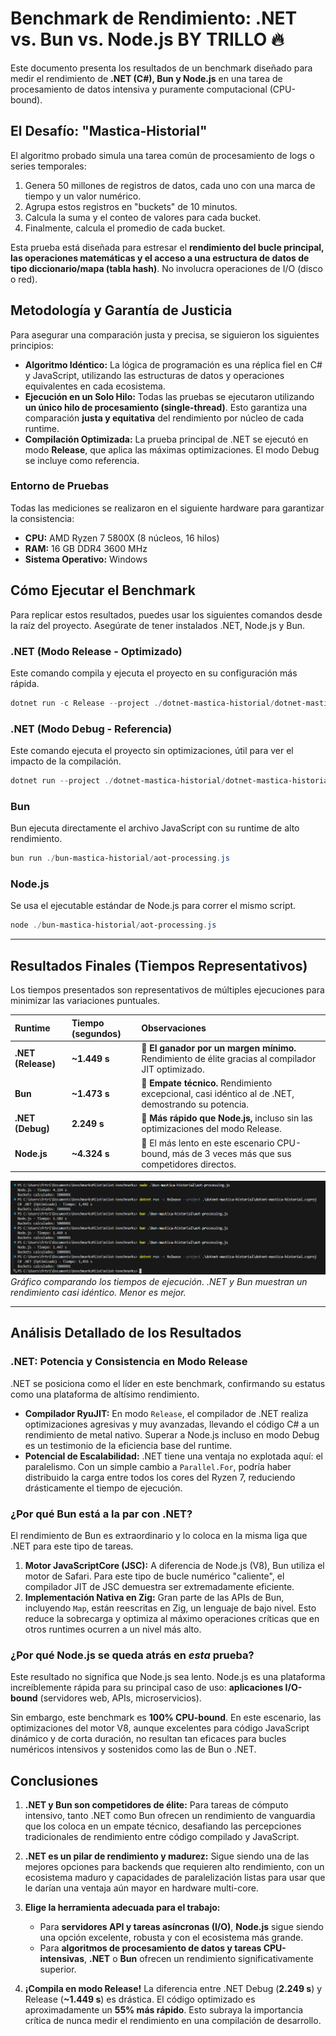 
# Benchmark de Rendimiento: .NET vs. Bun vs. Node.js BY TRILLO 🔥

Este documento presenta los resultados de un benchmark diseñado para medir el rendimiento de **.NET (C#), Bun y Node.js** en una tarea de procesamiento de datos intensiva y puramente computacional (CPU-bound).

## El Desafío: "Mastica-Historial"

El algoritmo probado simula una tarea común de procesamiento de logs o series temporales:
1.  Genera 50 millones de registros de datos, cada uno con una marca de tiempo y un valor numérico.
2.  Agrupa estos registros en "buckets" de 10 minutos.
3.  Calcula la suma y el conteo de valores para cada bucket.
4.  Finalmente, calcula el promedio de cada bucket.

Esta prueba está diseñada para estresar el **rendimiento del bucle principal, las operaciones matemáticas y el acceso a una estructura de datos de tipo diccionario/mapa (tabla hash)**. No involucra operaciones de I/O (disco o red).

## Metodología y Garantía de Justicia

Para asegurar una comparación justa y precisa, se siguieron los siguientes principios:

*   **Algoritmo Idéntico:** La lógica de programación es una réplica fiel en C# y JavaScript, utilizando las estructuras de datos y operaciones equivalentes en cada ecosistema.
*   **Ejecución en un Solo Hilo:** Todas las pruebas se ejecutaron utilizando **un único hilo de procesamiento (single-thread)**. Esto garantiza una comparación **justa y equitativa** del rendimiento por núcleo de cada runtime.
*   **Compilación Optimizada:** La prueba principal de .NET se ejecutó en modo **Release**, que aplica las máximas optimizaciones. El modo Debug se incluye como referencia.

### Entorno de Pruebas
Todas las mediciones se realizaron en el siguiente hardware para garantizar la consistencia:
*   **CPU:** AMD Ryzen 7 5800X (8 núcleos, 16 hilos)
*   **RAM:** 16 GB DDR4 3600 MHz
*   **Sistema Operativo:** Windows

## Cómo Ejecutar el Benchmark

Para replicar estos resultados, puedes usar los siguientes comandos desde la raíz del proyecto. Asegúrate de tener instalados .NET, Node.js y Bun.

### .NET (Modo Release - Optimizado)
Este comando compila y ejecuta el proyecto en su configuración más rápida.

```powershell
dotnet run -c Release --project ./dotnet-mastica-historial/dotnet-mastica-historial.csproj
```

### .NET (Modo Debug - Referencia)
Este comando ejecuta el proyecto sin optimizaciones, útil para ver el impacto de la compilación.

```powershell
dotnet run --project ./dotnet-mastica-historial/dotnet-mastica-historial.csproj
```

### Bun
Bun ejecuta directamente el archivo JavaScript con su runtime de alto rendimiento.

```powershell
bun run ./bun-mastica-historial/aot-processing.js
```

### Node.js
Se usa el ejecutable estándar de Node.js para correr el mismo script.

```powershell
node ./bun-mastica-historial/aot-processing.js
```

---

## Resultados Finales (Tiempos Representativos)

Los tiempos presentados son representativos de múltiples ejecuciones para minimizar las variaciones puntuales.

| Runtime | Tiempo (segundos) | Observaciones |
| :--- | :--- | :--- |
| **.NET (Release)** | **~1.449 s** | 🥇 **El ganador por un margen mínimo.** Rendimiento de élite gracias al compilador JIT optimizado. |
| **Bun** | **~1.473 s** | 🥈 **Empate técnico.** Rendimiento excepcional, casi idéntico al de .NET, demostrando su potencia. |
| **.NET (Debug)** | **2.249 s** | 🥉 **Más rápido que Node.js,** incluso sin las optimizaciones del modo Release. |
| **Node.js** | **~4.324 s** | 🐢 El más lento en este escenario CPU-bound, más de 3 veces más que sus competidores directos. |

![Gráfico de Resultados](benchmark-result.png)
*Gráfico comparando los tiempos de ejecución. .NET y Bun muestran un rendimiento casi idéntico. Menor es mejor.*

---

## Análisis Detallado de los Resultados

### .NET: Potencia y Consistencia en Modo Release

.NET se posiciona como el líder en este benchmark, confirmando su estatus como una plataforma de altísimo rendimiento.

*   **Compilador RyuJIT:** En modo `Release`, el compilador de .NET realiza optimizaciones agresivas y muy avanzadas, llevando el código C# a un rendimiento de metal nativo. Superar a Node.js incluso en modo Debug es un testimonio de la eficiencia base del runtime.
*   **Potencial de Escalabilidad:** .NET tiene una ventaja no explotada aquí: el paralelismo. Con un simple cambio a `Parallel.For`, podría haber distribuido la carga entre todos los cores del Ryzen 7, reduciendo drásticamente el tiempo de ejecución.

### ¿Por qué Bun está a la par con .NET?

El rendimiento de Bun es extraordinario y lo coloca en la misma liga que .NET para este tipo de tareas.

1.  **Motor JavaScriptCore (JSC):** A diferencia de Node.js (V8), Bun utiliza el motor de Safari. Para este tipo de bucle numérico "caliente", el compilador JIT de JSC demuestra ser extremadamente eficiente.
2.  **Implementación Nativa en Zig:** Gran parte de las APIs de Bun, incluyendo `Map`, están reescritas en Zig, un lenguaje de bajo nivel. Esto reduce la sobrecarga y optimiza al máximo operaciones críticas que en otros runtimes ocurren a un nivel más alto.

### ¿Por qué Node.js se queda atrás en *esta* prueba?

Este resultado no significa que Node.js sea lento. Node.js es una plataforma increíblemente rápida para su principal caso de uso: **aplicaciones I/O-bound** (servidores web, APIs, microservicios).

Sin embargo, este benchmark es **100% CPU-bound**. En este escenario, las optimizaciones del motor V8, aunque excelentes para código JavaScript dinámico y de corta duración, no resultan tan eficaces para bucles numéricos intensivos y sostenidos como las de Bun o .NET.

## Conclusiones

1.  **.NET y Bun son competidores de élite:** Para tareas de cómputo intensivo, tanto .NET como Bun ofrecen un rendimiento de vanguardia que los coloca en un empate técnico, desafiando las percepciones tradicionales de rendimiento entre código compilado y JavaScript.

2.  **.NET es un pilar de rendimiento y madurez:** Sigue siendo una de las mejores opciones para backends que requieren alto rendimiento, con un ecosistema maduro y capacidades de paralelización listas para usar que le darían una ventaja aún mayor en hardware multi-core.

3.  **Elige la herramienta adecuada para el trabajo:**
    *   Para **servidores API y tareas asíncronas (I/O)**, **Node.js** sigue siendo una opción excelente, robusta y con el ecosistema más grande.
    *   Para **algoritmos de procesamiento de datos y tareas CPU-intensivas**, **.NET** o **Bun** ofrecen un rendimiento significativamente superior.

4.  **¡Compila en modo Release!** La diferencia entre .NET Debug (**2.249 s**) y Release (**~1.449 s**) es drástica. El código optimizado es aproximadamente un **55% más rápido**. Esto subraya la importancia crítica de nunca medir el rendimiento en una compilación de desarrollo.